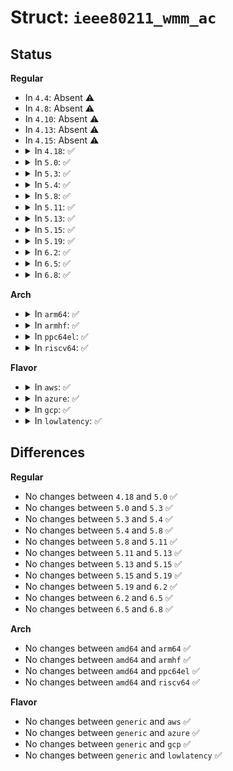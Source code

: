 # Struct: <code>ieee80211_wmm_ac</code>

## Status
<b>Regular</b>
<ul>
<li>
In <code>4.4</code>: Absent ⚠️
</li>
<li>
In <code>4.8</code>: Absent ⚠️
</li>
<li>
In <code>4.10</code>: Absent ⚠️
</li>
<li>
In <code>4.13</code>: Absent ⚠️
</li>
<li>
In <code>4.15</code>: Absent ⚠️
</li>
<li>
<details>
<summary>In <code>4.18</code>: ✅</summary>

```c
struct ieee80211_wmm_ac {
    u16 cw_min;
    u16 cw_max;
    u16 cot;
    u8 aifsn;
};
```
</details>
</li>
<li>
<details>
<summary>In <code>5.0</code>: ✅</summary>

```c
struct ieee80211_wmm_ac {
    u16 cw_min;
    u16 cw_max;
    u16 cot;
    u8 aifsn;
};
```
</details>
</li>
<li>
<details>
<summary>In <code>5.3</code>: ✅</summary>

```c
struct ieee80211_wmm_ac {
    u16 cw_min;
    u16 cw_max;
    u16 cot;
    u8 aifsn;
};
```
</details>
</li>
<li>
<details>
<summary>In <code>5.4</code>: ✅</summary>

```c
struct ieee80211_wmm_ac {
    u16 cw_min;
    u16 cw_max;
    u16 cot;
    u8 aifsn;
};
```
</details>
</li>
<li>
<details>
<summary>In <code>5.8</code>: ✅</summary>

```c
struct ieee80211_wmm_ac {
    u16 cw_min;
    u16 cw_max;
    u16 cot;
    u8 aifsn;
};
```
</details>
</li>
<li>
<details>
<summary>In <code>5.11</code>: ✅</summary>

```c
struct ieee80211_wmm_ac {
    u16 cw_min;
    u16 cw_max;
    u16 cot;
    u8 aifsn;
};
```
</details>
</li>
<li>
<details>
<summary>In <code>5.13</code>: ✅</summary>

```c
struct ieee80211_wmm_ac {
    u16 cw_min;
    u16 cw_max;
    u16 cot;
    u8 aifsn;
};
```
</details>
</li>
<li>
<details>
<summary>In <code>5.15</code>: ✅</summary>

```c
struct ieee80211_wmm_ac {
    u16 cw_min;
    u16 cw_max;
    u16 cot;
    u8 aifsn;
};
```
</details>
</li>
<li>
<details>
<summary>In <code>5.19</code>: ✅</summary>

```c
struct ieee80211_wmm_ac {
    u16 cw_min;
    u16 cw_max;
    u16 cot;
    u8 aifsn;
};
```
</details>
</li>
<li>
<details>
<summary>In <code>6.2</code>: ✅</summary>

```c
struct ieee80211_wmm_ac {
    u16 cw_min;
    u16 cw_max;
    u16 cot;
    u8 aifsn;
};
```
</details>
</li>
<li>
<details>
<summary>In <code>6.5</code>: ✅</summary>

```c
struct ieee80211_wmm_ac {
    u16 cw_min;
    u16 cw_max;
    u16 cot;
    u8 aifsn;
};
```
</details>
</li>
<li>
<details>
<summary>In <code>6.8</code>: ✅</summary>

```c
struct ieee80211_wmm_ac {
    u16 cw_min;
    u16 cw_max;
    u16 cot;
    u8 aifsn;
};
```
</details>
</li>
</ul>
<b>Arch</b>
<ul>
<li>
<details>
<summary>In <code>arm64</code>: ✅</summary>

```c
struct ieee80211_wmm_ac {
    u16 cw_min;
    u16 cw_max;
    u16 cot;
    u8 aifsn;
};
```
</details>
</li>
<li>
<details>
<summary>In <code>armhf</code>: ✅</summary>

```c
struct ieee80211_wmm_ac {
    u16 cw_min;
    u16 cw_max;
    u16 cot;
    u8 aifsn;
};
```
</details>
</li>
<li>
<details>
<summary>In <code>ppc64el</code>: ✅</summary>

```c
struct ieee80211_wmm_ac {
    u16 cw_min;
    u16 cw_max;
    u16 cot;
    u8 aifsn;
};
```
</details>
</li>
<li>
<details>
<summary>In <code>riscv64</code>: ✅</summary>

```c
struct ieee80211_wmm_ac {
    u16 cw_min;
    u16 cw_max;
    u16 cot;
    u8 aifsn;
};
```
</details>
</li>
</ul>
<b>Flavor</b>
<ul>
<li>
<details>
<summary>In <code>aws</code>: ✅</summary>

```c
struct ieee80211_wmm_ac {
    u16 cw_min;
    u16 cw_max;
    u16 cot;
    u8 aifsn;
};
```
</details>
</li>
<li>
<details>
<summary>In <code>azure</code>: ✅</summary>

```c
struct ieee80211_wmm_ac {
    u16 cw_min;
    u16 cw_max;
    u16 cot;
    u8 aifsn;
};
```
</details>
</li>
<li>
<details>
<summary>In <code>gcp</code>: ✅</summary>

```c
struct ieee80211_wmm_ac {
    u16 cw_min;
    u16 cw_max;
    u16 cot;
    u8 aifsn;
};
```
</details>
</li>
<li>
<details>
<summary>In <code>lowlatency</code>: ✅</summary>

```c
struct ieee80211_wmm_ac {
    u16 cw_min;
    u16 cw_max;
    u16 cot;
    u8 aifsn;
};
```
</details>
</li>
</ul>

## Differences
<b>Regular</b>
<ul>
<li>
No changes between <code>4.18</code> and <code>5.0</code> ✅
</li>
<li>
No changes between <code>5.0</code> and <code>5.3</code> ✅
</li>
<li>
No changes between <code>5.3</code> and <code>5.4</code> ✅
</li>
<li>
No changes between <code>5.4</code> and <code>5.8</code> ✅
</li>
<li>
No changes between <code>5.8</code> and <code>5.11</code> ✅
</li>
<li>
No changes between <code>5.11</code> and <code>5.13</code> ✅
</li>
<li>
No changes between <code>5.13</code> and <code>5.15</code> ✅
</li>
<li>
No changes between <code>5.15</code> and <code>5.19</code> ✅
</li>
<li>
No changes between <code>5.19</code> and <code>6.2</code> ✅
</li>
<li>
No changes between <code>6.2</code> and <code>6.5</code> ✅
</li>
<li>
No changes between <code>6.5</code> and <code>6.8</code> ✅
</li>
</ul>
<b>Arch</b>
<ul>
<li>
No changes between <code>amd64</code> and <code>arm64</code> ✅
</li>
<li>
No changes between <code>amd64</code> and <code>armhf</code> ✅
</li>
<li>
No changes between <code>amd64</code> and <code>ppc64el</code> ✅
</li>
<li>
No changes between <code>amd64</code> and <code>riscv64</code> ✅
</li>
</ul>
<b>Flavor</b>
<ul>
<li>
No changes between <code>generic</code> and <code>aws</code> ✅
</li>
<li>
No changes between <code>generic</code> and <code>azure</code> ✅
</li>
<li>
No changes between <code>generic</code> and <code>gcp</code> ✅
</li>
<li>
No changes between <code>generic</code> and <code>lowlatency</code> ✅
</li>
</ul>
